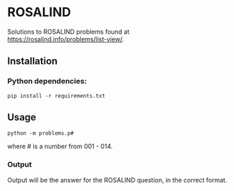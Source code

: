 # ROSALIND
Solutions to ROSALIND problems found at https://rosalind.info/problems/list-view/.

## Installation
### Python dependencies:
```
pip install -r requirements.txt
```

## Usage
```
python -m problems.p#
```
where # is a number from 001 - 014.
### Output
Output will be the answer for the ROSALIND question, in the correct format.
